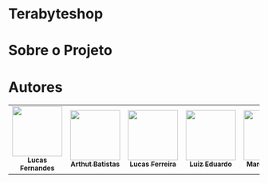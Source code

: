 #  Terabyteshop

# Sobre o Projeto

 

# Autores

<!-- ALL-CONTRIBUTORS-LIST:START - Do not remove or modify this section -->
<!-- prettier-ignore-start -->
<!-- markdownlint-disable -->
<table>
  <tr>
    <td align="center"><a href="https://github.com/LucasFernandesF"><img src="https://avatars.githubusercontent.com/u/103151835?v=4" width="100px;" alt=""/><br /><sub><b>Lucas Fernandes</b></sub></a><br />
    <td align="center"><a href="https://github.com/artbatistat"><img src="https://avatars.githubusercontent.com/u/52763653?v=4" width="100px;" alt=""/><br /><sub><b>Arthut Batistas</b></sub></a><br />
    <td align="center"><a href="https://github.com/lucsferreira"><img src="https://avatars.githubusercontent.com/u/45069020?v=4" width="100px;" alt=""/><br /><sub><b>Lucas Ferreira</b></sub></a><br />
    <td align="center"><a href="https://github.com/LuizEdu1"><img src="https://avatars.githubusercontent.com/u/102266793?v=4" width="100px;" alt=""/><br /><sub><b>Luiz Eduardo</b></sub></a><br />
    <td align="center"><a href="https://github.com/marcellydiazz"><img src="https://avatars.githubusercontent.com/u/111815492?v=4" width="100px;" alt=""/><br /><sub><b>Marcelly Diaz </b></sub></a><br />
    <td align="center"><a href="hhttps://github.com/MatheusDnz"><img src="https://avatars.githubusercontent.com/u/111817343?v=4" width="100px;" alt=""/><br /><sub><b>Matheus Diniz </b></sub></a><br />
  <tr>
<table
<!-- markdownlint-restore -->
<!-- prettier-ignore-end -->
    
<!-- ALL-CONTRIBUTORS-LIST:END -->

